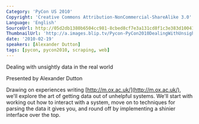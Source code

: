 ```yaml
---
Category: 'PyCon US 2010'
Copyright: 'Creative Commons Attribution-NonCommercial-ShareAlike 3.0'
Language: 'English'
SourceUrl: http://05d2db1380b6504cc981-8cbed8cf7e3a131cd8f1c3e383d10041.r93.cf2.rackcdn.com/pycon-us-2010/242_dealing-with-unsightly-data-in-the-real-world-156.m4v
ThumbnailUrl: 'http://a.images.blip.tv/Pycon-PyCon2010DealingWithUnsightlyDataInTheRealWorld156210-8.jpg'
date: '2010-02-19'
speakers: [Alexander Dutton]
tags: [pycon, pycon2010, scraping, web]
---
```

Dealing with unsightly data in the real world

Presented by Alexander Dutton

Drawing on experiences writing [http://m.ox.ac.uk/](http://m.ox.ac.uk/), we'll
explore the art of getting data out of unhelpful systems. We'll start with
working out how to interact with a system, move on to techniques for parsing
the data it gives you, and round off by implementing a shinier interface over
the top.

